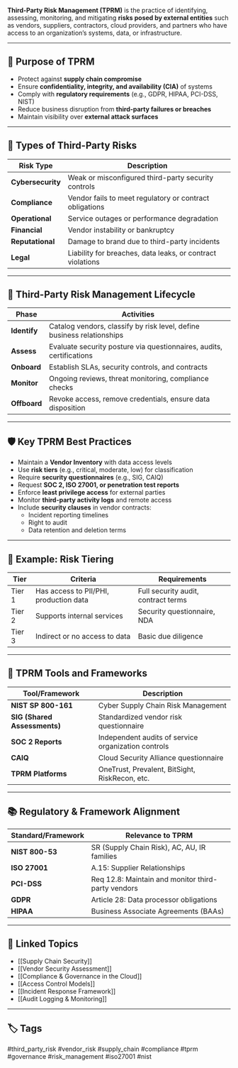 **Third-Party Risk Management (TPRM)** is the practice of identifying, assessing, monitoring, and mitigating **risks posed by external entities** such as vendors, suppliers, contractors, cloud providers, and partners who have access to an organization’s systems, data, or infrastructure.

---

## 🎯 Purpose of TPRM

- Protect against **supply chain compromise**
- Ensure **confidentiality, integrity, and availability (CIA)** of systems
- Comply with **regulatory requirements** (e.g., GDPR, HIPAA, PCI-DSS, NIST)
- Reduce business disruption from **third-party failures or breaches**
- Maintain visibility over **external attack surfaces**

---

## 🧱 Types of Third-Party Risks

| Risk Type         | Description                                                                 |
|-------------------|-----------------------------------------------------------------------------|
| **Cybersecurity**  | Weak or misconfigured third-party security controls                        |
| **Compliance**     | Vendor fails to meet regulatory or contract obligations                    |
| **Operational**    | Service outages or performance degradation                                 |
| **Financial**      | Vendor instability or bankruptcy                                           |
| **Reputational**   | Damage to brand due to third-party incidents                               |
| **Legal**          | Liability for breaches, data leaks, or contract violations                 |

---

## 🔁 Third-Party Risk Management Lifecycle

| Phase        | Activities                                                                 |
|--------------|---------------------------------------------------------------------------|
| **Identify** | Catalog vendors, classify by risk level, define business relationships     |
| **Assess**   | Evaluate security posture via questionnaires, audits, certifications       |
| **Onboard**  | Establish SLAs, security controls, and contracts                           |
| **Monitor**  | Ongoing reviews, threat monitoring, compliance checks                      |
| **Offboard** | Revoke access, remove credentials, ensure data disposition                 |

---

## 🛡️ Key TPRM Best Practices

- Maintain a **Vendor Inventory** with data access levels
- Use **risk tiers** (e.g., critical, moderate, low) for classification
- Require **security questionnaires** (e.g., SIG, CAIQ)
- Request **SOC 2, ISO 27001, or penetration test reports**
- Enforce **least privilege access** for external parties
- Monitor **third-party activity logs** and remote access
- Include **security clauses** in vendor contracts:
  - Incident reporting timelines
  - Right to audit
  - Data retention and deletion terms

---

## 🧠 Example: Risk Tiering

| Tier     | Criteria                              | Requirements                        |
|----------|---------------------------------------|-------------------------------------|
| Tier 1   | Has access to PII/PHI, production data | Full security audit, contract terms |
| Tier 2   | Supports internal services             | Security questionnaire, NDA         |
| Tier 3   | Indirect or no access to data         | Basic due diligence                  |

---

## 🧰 TPRM Tools and Frameworks

| Tool/Framework        | Description                                          |
|------------------------|------------------------------------------------------|
| **NIST SP 800-161**    | Cyber Supply Chain Risk Management                  |
| **SIG (Shared Assessments)** | Standardized vendor risk questionnaire         |
| **SOC 2 Reports**      | Independent audits of service organization controls |
| **CAIQ**               | Cloud Security Alliance questionnaire               |
| **TPRM Platforms**     | OneTrust, Prevalent, BitSight, RiskRecon, etc.      |

---

## 📚 Regulatory & Framework Alignment

| Standard/Framework | Relevance to TPRM                                 |
|--------------------|---------------------------------------------------|
| **NIST 800-53**     | SR (Supply Chain Risk), AC, AU, IR families       |
| **ISO 27001**       | A.15: Supplier Relationships                      |
| **PCI-DSS**         | Req 12.8: Maintain and monitor third-party vendors|
| **GDPR**            | Article 28: Data processor obligations            |
| **HIPAA**           | Business Associate Agreements (BAAs)              |

---

## 🔗 Linked Topics

- [[Supply Chain Security]]
- [[Vendor Security Assessment]]
- [[Compliance & Governance in the Cloud]]
- [[Access Control Models]]
- [[Incident Response Framework]]
- [[Audit Logging & Monitoring]]

---

## 🏷 Tags

#third_party_risk #vendor_risk #supply_chain #compliance #tprm #governance #risk_management #iso27001 #nist
